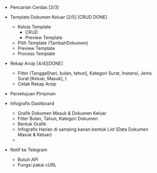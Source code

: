 -   Pencarian Cerdas [3/3]
-   Template Dokumen Keluar [2/5] [CRUD DONE]
    - Kelola Template
        - CRUD
        - Preview Template
    - Pilih Template (TambahDokumen)
    - Preview Template
    - Process Template
    
-   Rekap Arsip [4/4][DONE]
    -   Filter (Tanggal[hari, bulan, tahun], Kategori Surat, Instansi, Jenis Surat [Keluar, Masuk], ) 
    -   Cetak Rekap Arsip

- Persetujuan Pimpinan

- Infografis Dashboard
  - Grafik Dokumen Masuk & Dokumen Keluar
  - Filter Bulan, Tahun, Kategori Dokumen
  - Bentuk Grafik
  - Infografis Harian di samping kanan bentuk List (Data Dokumen Masuk & Keluar)
  - 

- Notif ke Telegram 
  - Butuh API
  - Fungsi pakai cURL
